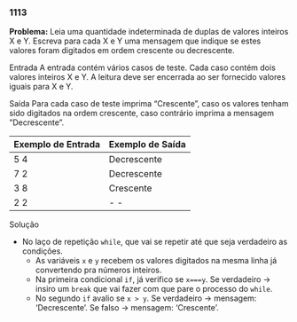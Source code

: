 ### 1113

**Problema:** Leia uma quantidade indeterminada de duplas de valores inteiros X e Y. Escreva para cada X e Y uma mensagem que indique se estes valores foram digitados em ordem crescente ou decrescente.

Entrada
A entrada contém vários casos de teste. Cada caso contém dois valores inteiros X e Y. A leitura deve ser encerrada ao ser fornecido valores iguais para X e Y.

Saída
Para cada caso de teste imprima “Crescente”, caso os valores tenham sido digitados na ordem crescente, caso contrário imprima a mensagem ”Decrescente”.

| Exemplo de Entrada | Exemplo de Saída |
| --- | --- |
| 5 4 | Decrescente |
| 7 2 | Decrescente |
| 3 8 | Crescente |
| 2 2 | - - |

Solução

- No laço de repetição `while`, que vai se repetir até que seja verdadeiro as condições.
    - As variáveis `x` e `y` recebem os valores digitados na mesma linha já convertendo pra números inteiros.
    - Na primeira condicional `if`, já verifico se `x===y`. Se verdadeiro → insiro um `break` que vai fazer com que pare o processo do `while`.
    - No segundo `if` avalio se `x > y`. Se verdadeiro → mensagem: ‘Decrescente’. Se falso → mensagem: ‘Crescente’.
